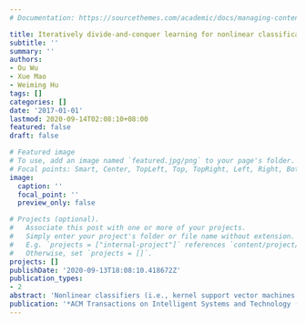 ```yaml
---
# Documentation: https://sourcethemes.com/academic/docs/managing-content/

title: Iteratively divide-and-conquer learning for nonlinear classification and ranking
subtitle: ''
summary: ''
authors:
- Ou Wu
- Xue Mao
- Weiming Hu
tags: []
categories: []
date: '2017-01-01'
lastmod: 2020-09-14T02:08:10+08:00
featured: false
draft: false

# Featured image
# To use, add an image named `featured.jpg/png` to your page's folder.
# Focal points: Smart, Center, TopLeft, Top, TopRight, Left, Right, BottomLeft, Bottom, BottomRight.
image:
  caption: ''
  focal_point: ''
  preview_only: false

# Projects (optional).
#   Associate this post with one or more of your projects.
#   Simply enter your project's folder or file name without extension.
#   E.g. `projects = ["internal-project"]` references `content/project/deep-learning/index.md`.
#   Otherwise, set `projects = []`.
projects: []
publishDate: '2020-09-13T18:08:10.418672Z'
publication_types:
- 2
abstract: 'Nonlinear classifiers (i.e., kernel support vector machines (SVMs)) are effective for nonlinear data classification. However, nonlinear classifiers are usually prohibitively expensive when dealing with large nonlinear data. Ensembles of linear classifiers have been proposed to address this inefficiency, which is called the ensemble linear classifiers for nonlinear data problem. In this article, a new iterative learning approach is introduced that involves two steps at each iteration: partitioning the data into clusters according to Gaussian mixture models with local consistency and then training basic classifiers (i.e., linear SVMs) for each cluster. The two divide-and-conquer steps are combined into a graphical model. Meanwhile, with training, each classifier is regarded as a task; clustered multitask learning is employed to capture the relatedness among different tasks and avoid overfitting in each task. In addition, two novel extensions are introduced based on the proposed approach. First, the approach is extended for quality-aware web data classification. In this problem, the types of web data vary in terms of information quality. The ignorance of the variations of information quality of web data leads to poor classification models. The proposed approach can effectively integrate quality-aware factors into web data classification. Second, the approach is extended for listwise learning to rank to construct an ensemble of linear ranking models, whereas most existing listwise ranking methods construct a solely linear ranking model. Experimental results on benchmark datasets show that our approach outperforms state-of-the-art algorithms. During prediction for nonlinear classification, it also obtains comparable classification performance to kernel SVMs, with much higher efficiency.'
publication: '*ACM Transactions on Intelligent Systems and Technology (TIST)*'
---
```


